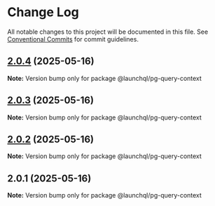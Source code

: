 # Change Log

All notable changes to this project will be documented in this file.
See [Conventional Commits](https://conventionalcommits.org) for commit guidelines.

## [2.0.4](https://github.com/launchql/launchql/compare/@launchql/pg-query-context@2.0.3...@launchql/pg-query-context@2.0.4) (2025-05-16)

**Note:** Version bump only for package @launchql/pg-query-context





## [2.0.3](https://github.com/launchql/launchql/compare/@launchql/pg-query-context@2.0.2...@launchql/pg-query-context@2.0.3) (2025-05-16)

**Note:** Version bump only for package @launchql/pg-query-context





## [2.0.2](https://github.com/launchql/launchql/compare/@launchql/pg-query-context@2.0.1...@launchql/pg-query-context@2.0.2) (2025-05-16)

**Note:** Version bump only for package @launchql/pg-query-context





## 2.0.1 (2025-05-16)

**Note:** Version bump only for package @launchql/pg-query-context
